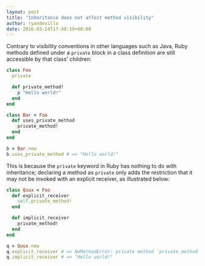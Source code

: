 ```yaml
---
layout: post
title: "Inheritance does not affect method visibility"
author: ryandevilla
date: 2016-03-24T17:49:19+00:00
---
```


Contrary to visibility conventions in other languages such as Java, Ruby methods defined under a ``private``
block in a class definition are still accessible by that class' children:

```rb
class Foo
  private

  def private_method!
    p "Hello world!"
  end
end

class Bar < Foo
  def uses_private_method
    private_method!
  end
end

b = Bar.new
b.uses_private_method # => "Hello world!"
```

This is because the ``private`` keyword in Ruby has nothing to do with inheritance;
declaring a method as ``private`` only adds the restriction that it may not be invoked
with an explicit receiver, as illustrated below:

```rb
class Quux < Foo
  def explicit_receiver
    self.private_method!
  end

  def implicit_receiver
    private_method!
  end
end

q = Quux.new
q.explicit_receiver # => NoMethodError: private method `private_method!' called for #<Quux:0x007fee689e0ff8>
q.implicit_receiver # => "Hello world!"
```
